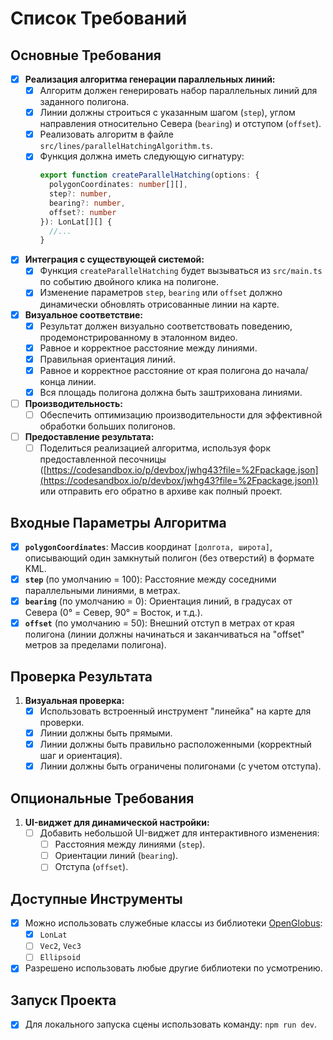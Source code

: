 # Список Требований

## Основные Требования

- [x] **Реализация алгоритма генерации параллельных линий:**
    - [x] Алгоритм должен генерировать набор параллельных линий для заданного полигона.
    - [x] Линии должны строиться с указанным шагом (`step`), углом направления относительно Севера (`bearing`) и отступом (`offset`).
    - [x] Реализовать алгоритм в файле `src/lines/parallelHatchingAlgorithm.ts`.
    - [x] Функция должна иметь следующую сигнатуру:
        ```ts
        export function createParallelHatching(options: {
          polygonCoordinates: number[][],
          step?: number,
          bearing?: number,
          offset?: number
        }): LonLat[][] {
          //...
        }
        ```

- [x] **Интеграция с существующей системой:**
    - [x] Функция `createParallelHatching` будет вызываться из `src/main.ts` по событию двойного клика на полигоне.
    - [x] Изменение параметров `step`, `bearing` или `offset` должно динамически обновлять отрисованные линии на карте.

- [x] **Визуальное соответствие:**
    - [x] Результат должен визуально соответствовать поведению, продемонстрированному в эталонном видео.
    - [x] Равное и корректное расстояние между линиями.
    - [x] Правильная ориентация линий.
    - [x] Равное и корректное расстояние от края полигона до начала/конца линии.
    - [x] Вся площадь полигона должна быть заштрихована линиями.

- [ ] **Производительность:**
    - [ ] Обеспечить оптимизацию производительности для эффективной обработки больших полигонов.

- [ ] **Предоставление результата:**
    - [ ] Поделиться реализацией алгоритма, используя форк предоставленной песочницы ([https://codesandbox.io/p/devbox/jwhg43?file=%2Fpackage.json](https://codesandbox.io/p/devbox/jwhg43?file=%2Fpackage.json)) или отправить его обратно в архиве как полный проект.

## Входные Параметры Алгоритма

- [x] **`polygonCoordinates`**: Массив координат `[долгота, широта]`, описывающий один замкнутый полигон (без отверстий) в формате KML.
- [x] **`step`** (по умолчанию = 100): Расстояние между соседними параллельными линиями, в метрах.
- [x] **`bearing`** (по умолчанию = 0): Ориентация линий, в градусах от Севера (0° = Север, 90° = Восток, и т.д.).
- [x] **`offset`** (по умолчанию = 50): Внешний отступ в метрах от края полигона (линии должны начинаться и заканчиваться на "offset" метров за пределами полигона).

## Проверка Результата

1.  **Визуальная проверка:**
    - [x] Использовать встроенный инструмент "линейка" на карте для проверки.
    - [x] Линии должны быть прямыми.
    - [x] Линии должны быть правильно расположенными (корректный шаг и ориентация).
    - [x] Линии должны быть ограничены полигонами (с учетом отступа).

## Опциональные Требования

1.  **UI-виджет для динамической настройки:**
    - [ ] Добавить небольшой UI-виджет для интерактивного изменения:
        - [ ] Расстояния между линиями (`step`).
        - [ ] Ориентации линий (`bearing`).
        - [ ] Отступа (`offset`).

## Доступные Инструменты

- [x] Можно использовать служебные классы из библиотеки [OpenGlobus](https://github.com/openglobus/openglobus):
    - [x] `LonLat`
    - [ ] `Vec2`, `Vec3`
    - [ ] `Ellipsoid`
- [x] Разрешено использовать любые другие библиотеки по усмотрению.

## Запуск Проекта

- [x] Для локального запуска сцены использовать команду: `npm run dev`.
